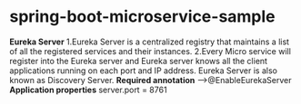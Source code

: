 # spring-boot-microservice-sample
**Eureka Server**
  1.Eureka Server is a centralized registry that maintains a list of all the registered services and their instances. 
  2.Every Micro service will register into the Eureka server and Eureka server knows all the client applications running on each port and IP address. Eureka Server is also known as Discovery Server.
  **Required annotation**
  -->@EnableEurekaServer
  **Application properties**
  server.port = 8761
